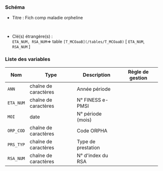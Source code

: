 ### Schéma


- Titre : Fich comp maladie orpheline
<br />



- Clé(s) étrangère(s) : <br />
`ETA_NUM, RSA_NUM`=> table `[T_MCOaaB](/tables/T_MCOaaB)` [ `ETA_NUM`, `RSA_NUM` ]<br />

 
### Liste des variables

Nom | Type | Description | Règle de gestion
-|-|-|-
`ANN`| chaîne de caractères |Année période||
`ETA_NUM`| chaîne de caractères |N° FINESS e-PMSI||
`MOI`| date |N° période (mois)||
`ORP_COD`| chaîne de caractères |Code ORPHA||
`PRS_TYP`| chaîne de caractères |Type de prestation||
`RSA_NUM`| chaîne de caractères |N° d'index du RSA||